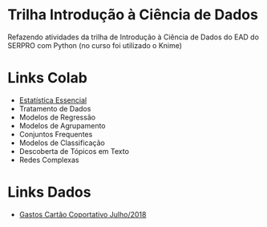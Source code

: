 # Trilha Introdução à Ciência de Dados

Refazendo atividades da trilha de Introdução à Ciência de Dados
 do EAD do SERPRO com Python (no curso foi utilizado o Knime)

# Links Colab
- [Estatística Essencial](https://colab.research.google.com/drive/1g7OqjHB4MzXvw1yvFSouF6YEi6mPbr7_#scrollTo=ETXGMoWb5y4o)
- Tratamento de Dados
- Modelos de Regressão
- Modelos de Agrupamento
- Conjuntos Frequentes
- Modelos de Classificação
- Descoberta de Tópicos em Texto
- Redes Complexas

# Links Dados
- [Gastos Cartão Coportativo Julho/2018](http://www.portaltransparencia.gov.br/download-de-dados/cpgf/201807)
